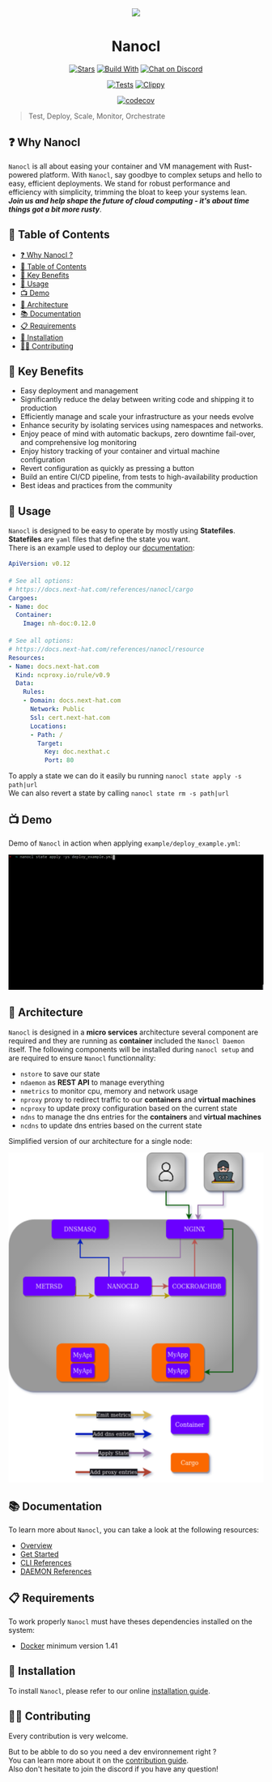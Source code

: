<div align="center">
  <img src="https://download.next-hat.com/ressources/images/logo.png" >
  <h1>Nanocl</h1>
  <p>

[![Stars](https://img.shields.io/github/stars/next-hat/nanocl?label=%E2%AD%90%20stars%20%E2%AD%90)](https://github.com/next-hat/nanocl)
[![Build With](https://img.shields.io/badge/built_with-Rust-dca282.svg?style=flat)](https://github.com/next-hat/nanocl)
[![Chat on Discord](https://img.shields.io/discord/1011267493114949693?label=chat&logo=discord&style=flat)](https://discord.gg/WV4Aac8uZg)

  </p>

  <p>

[![Tests](https://github.com/next-hat/nanocl/actions/workflows/tests.yml/badge.svg)](https://github.com/next-hat/nanocl/actions/workflows/tests.yml)
[![Clippy](https://github.com/next-hat/nanocl/actions/workflows/clippy.yml/badge.svg)](https://github.com/next-hat/nanocl/actions/workflows/clippy.yml)

  </p>

  <p>

[![codecov](https://codecov.io/gh/next-hat/nanocl/branch/nightly/graph/badge.svg?token=4I60HOW6HM)](https://codecov.io/gh/next-hat/nanocl)

  </p>

</div>

<blockquote>
 <span>
   Test, Deploy, Scale, Monitor, Orchestrate
 </span>
</blockquote>

## ❓ Why Nanocl

`Nanocl` is all about easing your container and VM management with Rust-powered platform.
With `Nanocl`, say goodbye to complex setups and hello to easy, efficient deployments.
We stand for robust performance and efficiency with simplicity, trimming the bloat to keep your systems lean.
**_Join us and help shape the future of cloud computing - it's about time things got a bit more rusty_**.

## 📙 Table of Contents

- [❓ Why Nanocl ?](#-why-nanocl)
- [📙 Table of Contents](#-table-of-contents)
- [🚀 Key Benefits](#-key-benefits)
- [🔧 Usage](#-usage)
- [📺 Demo](#-demo)
- [🧿 Architecture](#-architecture)
- [📚 Documentation](#-documentation)
- [📋 Requirements](#-requirements)
- [💾 Installation](#-installation)
- [👨‍💻 Contributing](#-contributing)

## 🚀 Key Benefits

- Easy deployment and management
- Significantly reduce the delay between writing code and shipping it to production
- Efficiently manage and scale your infrastructure as your needs evolve
- Enhance security by isolating services using namespaces and networks.
- Enjoy peace of mind with automatic backups, zero downtime fail-over, and comprehensive log monitoring
- Enjoy history tracking of your container and virtual machine configuration
- Revert configuration as quickly as pressing a button
- Build an entire CI/CD pipeline, from tests to high-availability production
- Best ideas and practices from the community

## 🔧 Usage

`Nanocl` is designed to be easy to operate by mostly using **Statefiles**.<br />
**Statefiles** are `yaml` files that define the state you want.<br />
There is an example used to deploy our [documentation](https://docs.next-hat.com):

```yaml
ApiVersion: v0.12

# See all options:
# https://docs.next-hat.com/references/nanocl/cargo
Cargoes:
- Name: doc
  Container:
    Image: nh-doc:0.12.0

# See all options:
# https://docs.next-hat.com/references/nanocl/resource
Resources:
- Name: docs.next-hat.com
  Kind: ncproxy.io/rule/v0.9
  Data:
    Rules:
    - Domain: docs.next-hat.com
      Network: Public
      Ssl: cert.next-hat.com
      Locations:
      - Path: /
        Target:
          Key: doc.nexthat.c
          Port: 80
```

To apply a state we can do it easily bu running `nanocl state apply -s path|url`<br />
We can also revert a state by calling `nanocl state rm -s path|url`<br />

## 📺 Demo

Demo of `Nanocl` in action when applying `example/deploy_example.yml`:

<div align="center">
  <img src="./doc/example.gif" />
</div>

## 🧿 Architecture

`Nanocl` is designed in a **micro services** architecture several component are required and they are running as **container** included the `Nanocl Daemon` itself.
The following components will be installed during `nanocl setup` and are required to ensure `Nanocl` functionnality:

- `nstore` to save our state
- `ndaemon` as **REST API** to manage everything
- `nmetrics` to monitor cpu, memory and network usage
- `nproxy` proxy to redirect traffic to our **containers** and **virtual machines**
- `ncproxy` to update proxy configuration based on the current state
- `ndns` to manage the dns entries for the **containers** and **virtual machines**
- `ncdns` to update dns entries based on the current state

Simplified version of our architecture for a single node:

<div align="center">
  <img src="./doc/architecture.png" />
</div>

## 📚 Documentation

To learn more about `Nanocl`, you can take a look at the following resources:

- [Overview](https://docs.next-hat.com/guides/nanocl/overview)
- [Get Started](https://docs.next-hat.com/guides/nanocl/get-started/orientation-and-setup)
- [CLI References](https://docs.next-hat.com/references/nanocl/cli)
- [DAEMON References](https://docs.next-hat.com/references/nanocl/daemon/overview)

## 📋 Requirements

To work properly `Nanocl` must have theses dependencies installed on the system:

- [Docker](https://www.docker.com) minimum version 1.41

## 💾 Installation

To install `Nanocl`, please refer to our online [installation guide](https://docs.next-hat.com/setups/nanocl/linux/ubuntu).


## 👨‍💻 Contributing

Every contribution is very welcome.

But to be abble to do so you need a dev environnement right ?<br />
You can learn more about it on the [contribution guide](./CONTRIBUTING.md).<br />
Also don't hesitate to join the discord if you have any question!
